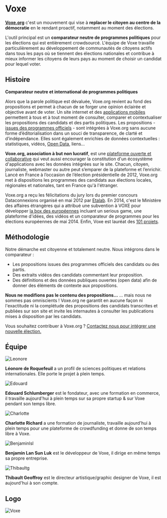 # Voxe
**[Voxe.org](http://www.voxe.org)** c'est un mouvement qui vise à **replacer le citoyen au centre de la démocratie** en le rendant proactif, notamment au moment des élections.

L'outil principal est un **comparateur neutre de programmes politiques** pour les élections qui est entièrement crowdsourcé. L'équipe de Voxe travaille particulièrement au développement de communautés de citoyens actifs dans tous les pays où se tiennent des élections nationales et contribue à mieux informer les citoyens de leurs pays au moment de choisir un candidat pour lequel voter.

## Histoire 
**Comparateur neutre et international de programmes politiques**

Alors que la parole politique est dévaluée, Voxe.org revient au fond des propositions et permet à chacun de se forger une opinion éclairée et objective avant de voter.
Un site internet et des [applications mobiles](http://voxe.org/apps) permettent à tous et à tout moment de consulter, comparer et contextualiser les propositions des candidats et des partis politiques.
Les propositions - [issues des programmes officiels](http://voxe.org/about/how) - sont intégrées à Voxe.org sans aucune forme d’éditorialisation dans un souci de transparence, de clarté et d’indépendance. Elles sont également enrichies de données contextuelles : statistiques, vidéos, [Open Data](http://fr.wikipedia.org/wiki/Donn%C3%A9es_ouvertes), liens…

**Voxe.org, association à but non lucratif**, est une [plateforme ouverte et collaborative](http://opendata.transilien.com/hack-days/quand-un-projet-citoyen-sinspire-dune-logique-de-plateforme/) qui veut aussi encourager la constitution d'un écosystème d'applications avec les données intégrées sur le site. Chacun, citoyen, journaliste, webmaster ou autre peut s’emparer de la plateforme et l’enrichir.
Lancé en France à l’occasion de l’élection présidentielle de 2012, Voxe.org met à dispositions les programmes des candidats aux élections locales, régionales et nationales, tant en France qu'à l'étranger. 

Voxe.org a reçu les félicitations du jury lors du premier concours Dataconnexions organisé en mai 2012 par [Etalab](http://www.etalab.gouv.fr/). En 2014, c'est le Ministère des affaires étrangères qui a attribué une subvention à VOXE pour développer [la box des européennes](http://www.laboxdeseuropeennes.com/) incluant un serious game, une plateforme d'idées, des vidéos et un comparateur de programmes pour les élections européennes de mai 2014. Enfin, Voxe est lauréat des [101 projets](http://101projets.fr/#projets?projet_id=270).


## Méthodologie

Notre démarche est citoyenne et totalement neutre. Nous intégrons dans le comparateur :
* Les propositions issues des programmes officiels des candidats ou des partis.
* Des extraits vidéos des candidats commentant leur proposition.
* Des définitions et des données publiques ouvertes (open data) afin de donner des éléments de contexte aux propositions.

**Nous ne modifions pas le contenu des propositions…**
… mais nous ne sommes pas omniscients ! Voxe.org ne garantit en aucune façon ni l'exactitude ni la complétude des propositions des candidats transcrites et publiées sur son site et invite les internautes à consulter les publications mises à disposition par les candidats.

Vous souhaitez contribuer à Voxe.org ? [Contactez nous pour intégrer une nouvelle élection.](https://docs.google.com/spreadsheet/viewform?fromEmail=true&formkey=dFRwZWdTMTFZQTc5UHhBeHZKTkwxaFE6MQ)


## Équipe

![Leonore](https://voxe.s3.amazonaws.com/assets/web/about/team/leonorer-ee5295b7b0d8bde02b728347abffff7a.png)

**Léonore de Roquefeuil** a un profil de sciences politiques et relations internationales. Elle porte le projet à plein temps.


![Edouard](https://voxe.s3.amazonaws.com/assets/web/about/team/edouards-54c9df9e55721e375d48094e8a4d3c1a.jpg)

**Edouard Schlumberger** est le fondateur, avec une formation en commerce, il travaille aujourd'hui à plein temps sur sa propre startup & sur Voxe pendant son temps libre.


![Charlotte](https://voxe.s3.amazonaws.com/assets/web/about/team/charlotter-ee758cce705f79aace70a0dcb9d0bb18.jpg)

**Charlotte Richard** a une formation de journaliste, travaille aujourd'hui à plein temps pour une plateforme de crowdfunding et donne de son temps libre à Voxe.


![Benjaminlsl](https://voxe.s3.amazonaws.com/assets/web/about/team/benjaminlsl-3b5900049b252c0a06d3acc14cd7eb58.jpg)

**Benjamin Lan Sun Luk** est le développeur de Voxe, il dirige en même temps sa propre entreprise.


![Thibaultg](https://voxe.s3.amazonaws.com/assets/web/about/team/thibaultg-b9973c8fcd319afba078c1af039dd67f.jpg)

**Thibault Geoffroy** est le directeur artistique/graphic designer de Voxe, il est aujourd'hui à son compte.


## Logo

![Voxe](https://www.data.gouv.fr/s/avatars/d9/fba9b7c803472e96416dd9e9ec12d3.jpg)

